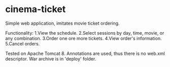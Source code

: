 # cinema-ticket
Simple web application, imitates movie ticket ordering.

Functionality:
1.View the schedule.
2.Select sessions by day, time, movie, or any combination.
3.Order one ore more tickets.
4.View order's information.
5.Cancel orders.

Tested on Apache Tomcat 8. Annotations are used, thus there is no web.xml descriptor.
War archive is in 'deploy' folder.
